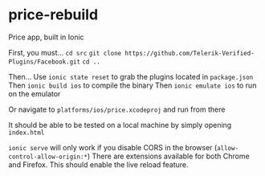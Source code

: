# price-rebuild
Price app, built in Ionic

First, you must...
`cd src`
`git clone https://github.com/Telerik-Verified-Plugins/Facebook.git`
`cd ..`

Then...
Use `ionic state reset` to grab the plugins located in `package.json`
Then `ionic build ios` to compile the binary
Then `ionic emulate ios` to run on the emulator

Or navigate to `platforms/ios/price.xcodeproj` and run from there

It should be able to be tested on a local machine by simply opening `index.html`

`ionic serve` will only work if you disable CORS in the browser (`allow-control-allow-origin:*`) There are extensions available for both Chrome and Firefox. This should enable the live reload feature.
